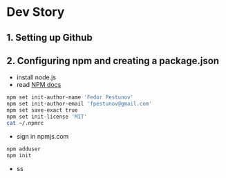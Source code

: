# Dev Story

## 1. Setting up Github

## 2. Configuring npm and creating a package.json

- install node.js
- read [NPM docs](https://docs.npmjs.com/)
```sh
npm set init-author-name 'Fedor Pestunov'
npm set init-author-email 'fpestunov@gmail.com'
npm set save-exact true
npm set init-license 'MIT'
cat ~/.npmrc
```
- sign in npmjs.com
```sh
npm adduser
npm init
```
- ss